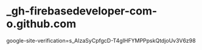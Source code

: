 # _gh-firebasedeveloper-com-o.github.com
google-site-verification=s_AIzaSyCpfgcD-T4gIHFYMPPpskQtdjoUv3V6z98
